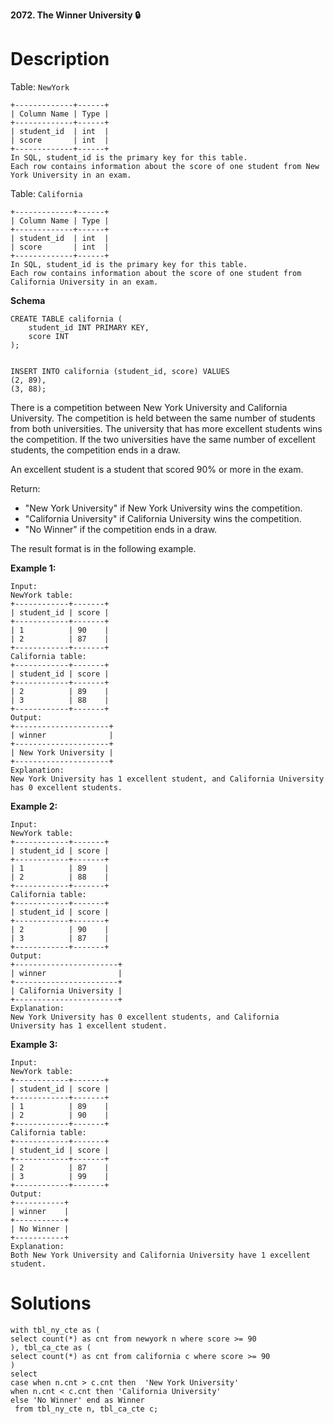 **2072. The Winner University 🔒**

# Description

Table: `NewYork`

```
+-------------+------+
| Column Name | Type |
+-------------+------+
| student_id  | int  |
| score       | int  |
+-------------+------+
In SQL, student_id is the primary key for this table.
Each row contains information about the score of one student from New York University in an exam.
```

Table: `California`

```
+-------------+------+
| Column Name | Type |
+-------------+------+
| student_id  | int  |
| score       | int  |
+-------------+------+
In SQL, student_id is the primary key for this table.
Each row contains information about the score of one student from California University in an exam.
```
**Schema**

```
CREATE TABLE california (
    student_id INT PRIMARY KEY,
    score INT
);


INSERT INTO california (student_id, score) VALUES
(2, 89),
(3, 88);
```

There is a competition between New York University and California University. The competition is held between the same number of students 
from both universities. The university that has more excellent students wins the competition. If the two universities have the same number of 
excellent students, the competition ends in a draw.

An excellent student is a student that scored 90% or more in the exam.

Return:

* "New York University" if New York University wins the competition.
* "California University" if California University wins the competition.
* "No Winner" if the competition ends in a draw.

The result format is in the following example.

**Example 1:**

```
Input: 
NewYork table:
+------------+-------+
| student_id | score |
+------------+-------+
| 1          | 90    |
| 2          | 87    |
+------------+-------+
California table:
+------------+-------+
| student_id | score |
+------------+-------+
| 2          | 89    |
| 3          | 88    |
+------------+-------+
Output: 
+---------------------+
| winner              |
+---------------------+
| New York University |
+---------------------+
Explanation:
New York University has 1 excellent student, and California University has 0 excellent students.
```

**Example 2:**

```
Input: 
NewYork table:
+------------+-------+
| student_id | score |
+------------+-------+
| 1          | 89    |
| 2          | 88    |
+------------+-------+
California table:
+------------+-------+
| student_id | score |
+------------+-------+
| 2          | 90    |
| 3          | 87    |
+------------+-------+
Output: 
+-----------------------+
| winner                |
+-----------------------+
| California University |
+-----------------------+
Explanation:
New York University has 0 excellent students, and California University has 1 excellent student.
```

**Example 3:**
```
Input: 
NewYork table:
+------------+-------+
| student_id | score |
+------------+-------+
| 1          | 89    |
| 2          | 90    |
+------------+-------+
California table:
+------------+-------+
| student_id | score |
+------------+-------+
| 2          | 87    |
| 3          | 99    |
+------------+-------+
Output: 
+-----------+
| winner    |
+-----------+
| No Winner |
+-----------+
Explanation:
Both New York University and California University have 1 excellent student.
```

# Solutions

```
with tbl_ny_cte as (
select count(*) as cnt from newyork n where score >= 90
), tbl_ca_cte as (
select count(*) as cnt from california c where score >= 90
)
select 
case when n.cnt > c.cnt then  'New York University'
when n.cnt < c.cnt then 'California University'
else 'No Winner' end as Winner 
 from tbl_ny_cte n, tbl_ca_cte c;
```
